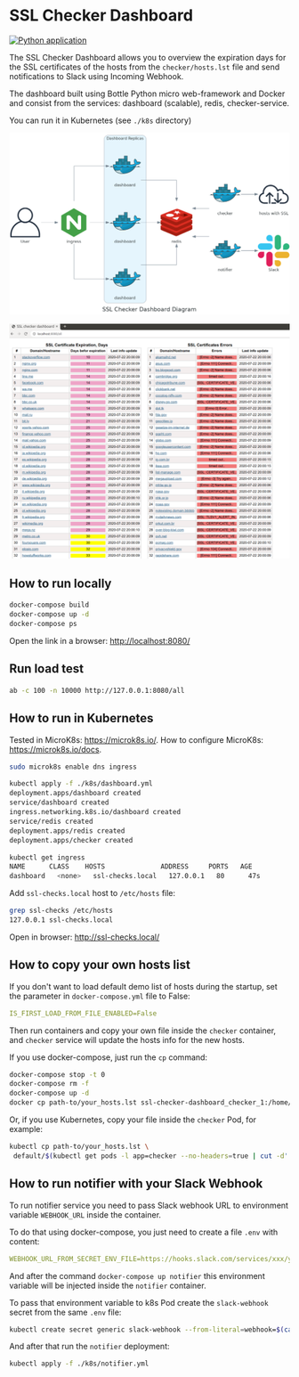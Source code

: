 # SSL Checker Dashboard

[![Python application](https://github.com/vensder/ssl-checker-dashboard/workflows/Python%20application/badge.svg)](https://github.com/vensder/ssl-checker-dashboard/actions?query=workflow%3A%22Python+application%22)

The SSL Checker Dashboard allows you to overview the expiration days for the SSL certificates of the hosts from the `checker/hosts.lst` file and send notifications to Slack using Incoming Webhook.

The dashboard built using Bottle Python micro web-framework and Docker and consist from the services: dashboard (scalable), redis, checker-service.

 You can run it in Kubernetes (see `./k8s` directory)

![Diagram](./img/diagrams/ssl-checker-diagram.png?raw=true)

![SSL Checker Dashboard](./img/screenshot.png?raw=true)

## How to run locally

```bash
docker-compose build
docker-compose up -d
docker-compose ps
```

Open the link in a browser: <http://localhost:8080/>

## Run load test

```bash
ab -c 100 -n 10000 http://127.0.0.1:8080/all
```

## How to run in Kubernetes

Tested in MicroK8s: <https://microk8s.io/>. How to configure MicroK8s: <https://microk8s.io/docs>.

```bash
sudo microk8s enable dns ingress
```

```bash
kubectl apply -f ./k8s/dashboard.yml
deployment.apps/dashboard created
service/dashboard created
ingress.networking.k8s.io/dashboard created
service/redis created
deployment.apps/redis created
deployment.apps/checker created
```

```bash
kubectl get ingress
NAME      CLASS    HOSTS              ADDRESS     PORTS   AGE
dashboard   <none>   ssl-checks.local   127.0.0.1   80      47s
```

Add `ssl-checks.local` host to `/etc/hosts` file:

```bash
grep ssl-checks /etc/hosts
127.0.0.1 ssl-checks.local
```

Open in browser: <http://ssl-checks.local/>

## How to copy your own hosts list

If you don't want to load default demo list of hosts during the startup, set the parameter in `docker-compose.yml` file to False:

```yaml
IS_FIRST_LOAD_FROM_FILE_ENABLED=False
```

Then run containers and copy your own file inside the `checker` container, and `checker` service will update the hosts info for the new hosts.

If you use docker-compose, just run the `cp` command:

```bash
docker-compose stop -t 0
docker-compose rm -f
docker-compose up -d
docker cp path-to/your_hosts.lst ssl-checker-dashboard_checker_1:/home/app/hosts.lst
```

Or, if you use Kubernetes, copy your file inside the `checker` Pod, for example:

```bash
kubectl cp path-to/your_hosts.lst \
 default/$(kubectl get pods -l app=checker --no-headers=true | cut -d' ' -f1):/home/app/hosts.lst
```

## How to run notifier with your Slack Webhook

To run notifier service you need to pass Slack webhook URL to environment variable `WEBHOOK_URL` inside the container.

To do that using docker-compose, you just need to create a file `.env` with content:

```yaml
WEBHOOK_URL_FROM_SECRET_ENV_FILE=https://hooks.slack.com/services/xxx/yyy/zzz
```

And after the command `docker-compose up notifier` this environment variable will be injected inside the `notifier` container.

To pass that environment variable to k8s Pod create the `slack-webhook` secret from the same `.env` file:

```bash
kubectl create secret generic slack-webhook --from-literal=webhook=$(cat .env | cut -d'=' -f2)
```

And after that run the `notifier` deployment:

```bash
kubectl apply -f ./k8s/notifier.yml
```
